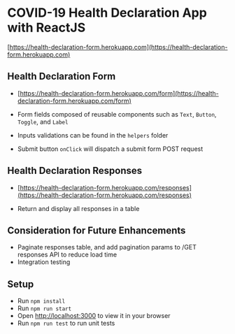 # COVID-19 Health Declaration App with ReactJS

[https://health-declaration-form.herokuapp.com](https://health-declaration-form.herokuapp.com)

## Health Declaration Form

- [https://health-declaration-form.herokuapp.com/form](https://health-declaration-form.herokuapp.com/form)

- Form fields composed of reusable components such as `Text`, `Button`, `Toggle`, and `Label`
- Inputs validations can be found in the `helpers` folder
- Submit button `onClick` will dispatch a submit form POST request

## Health Declaration Responses

- [https://health-declaration-form.herokuapp.com/responses](https://health-declaration-form.herokuapp.com/responses)

- Return and display all responses in a table

## Consideration for Future Enhancements

- Paginate responses table, and add pagination params to /GET responses API to reduce load time
- Integration testing

## Setup

- Run `npm install`
- Run `npm run start`
- Open [http://localhost:3000](http://localhost:3000) to view it in your browser
- Run `npm run test` to run unit tests
